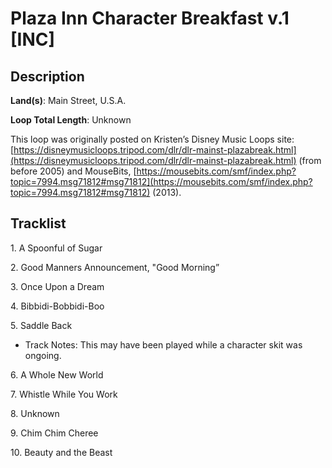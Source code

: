 # Plaza Inn Character Breakfast v.1 [INC]

## Description

**Land(s)**: Main Street, U.S.A.

**Loop Total Length**: Unknown

This loop was originally posted on Kristen’s Disney Music Loops site: [https://disneymusicloops.tripod.com/dlr/dlr-mainst-plazabreak.html](https://disneymusicloops.tripod.com/dlr/dlr-mainst-plazabreak.html) (from before 2005) and MouseBits, [https://mousebits.com/smf/index.php?topic=7994.msg71812#msg71812](https://mousebits.com/smf/index.php?topic=7994.msg71812#msg71812) (2013).

## Tracklist

1\. A Spoonful of Sugar



2\. Good Manners Announcement, "Good Morning”



3\. Once Upon a Dream



4\. Bibbidi-Bobbidi-Boo



5\. Saddle Back

- Track Notes: This may have been played while a character skit was ongoing.

6\. A Whole New World



7\. Whistle While You Work



8\. Unknown



9\. Chim Chim Cheree



10\. Beauty and the Beast


